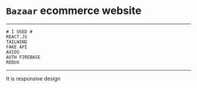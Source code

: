 
# `Bazaar` ecommerce website
***

```
# I USED #
REACT.JS 
TAILWIND
FAKE API
AXIOS
AUTH FIREBASE
REDUX
```
***
It is responsive design

